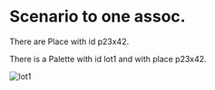 # Scenario to one assoc. 

There are Place with id p23x42.

There is a Palette with id lot1 and with place p23x42.

![lot1](placeWithPalette.png)
